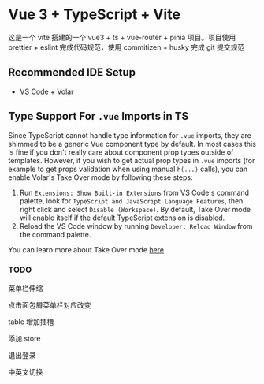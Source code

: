 # Vue 3 + TypeScript + Vite

这是一个 vite 搭建的一个 vue3 + ts + vue-router + pinia 项目。项目使用 prettier + eslint 完成代码规范，使用 commitizen + husky 完成 git 提交规范

## Recommended IDE Setup

- [VS Code](https://code.visualstudio.com/) + [Volar](https://marketplace.visualstudio.com/items?itemName=Vue.volar)

## Type Support For `.vue` Imports in TS

Since TypeScript cannot handle type information for `.vue` imports, they are shimmed to be a generic Vue component type by default. In most cases this is fine if you don't really care about component prop types outside of templates. However, if you wish to get actual prop types in `.vue` imports (for example to get props validation when using manual `h(...)` calls), you can enable Volar's Take Over mode by following these steps:

1. Run `Extensions: Show Built-in Extensions` from VS Code's command palette, look for `TypeScript and JavaScript Language Features`, then right click and select `Disable (Workspace)`. By default, Take Over mode will enable itself if the default TypeScript extension is disabled.
2. Reload the VS Code window by running `Developer: Reload Window` from the command palette.

You can learn more about Take Over mode [here](https://github.com/johnsoncodehk/volar/discussions/471).

### TODO

菜单栏伸缩

点击面包屑菜单栏对应改变

table 增加插槽

添加 store

退出登录

中英文切换
